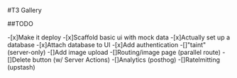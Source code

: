 #T3 Gallery

##TODO

-[x]Make it deploy -[x]Scaffold basic ui with mock data -[x]Actually set up a database -[x]Attach database to UI -[x]Add authentication
-[]"taint" (server-only)
-[]Add image upload
-[]Routing/image page (parallel route)
-[]Delete button (w/ Server Actions)
-[]Analytics (posthog)
-[]Ratelmitting (upstash)
